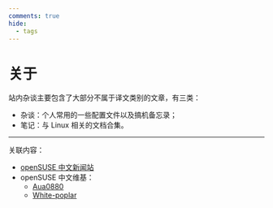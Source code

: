```yaml
---
comments: true
hide:
  - tags
---
```


# 关于

站内杂谈主要包含了大部分不属于译文类别的文章，有三类：

- 杂谈：个人常用的一些配置文件以及搞机备忘录；
- 笔记：与 Linux 相关的文档合集。

-----

关联内容：

- [openSUSE 中文新闻站]
- openSUSE 中文维基：
    - [Aua0880]
    - [White-poplar]

[openSUSE 中文新闻站]: https://suse.org.cn/
[Aua0880]: https://zh.opensuse.org/Special:%E7%94%A8%E6%88%B7%E8%B4%A1%E7%8C%AE/Aua0880
[White-poplar]: https://zh.opensuse.org/Special:%E7%94%A8%E6%88%B7%E8%B4%A1%E7%8C%AE/White-poplar